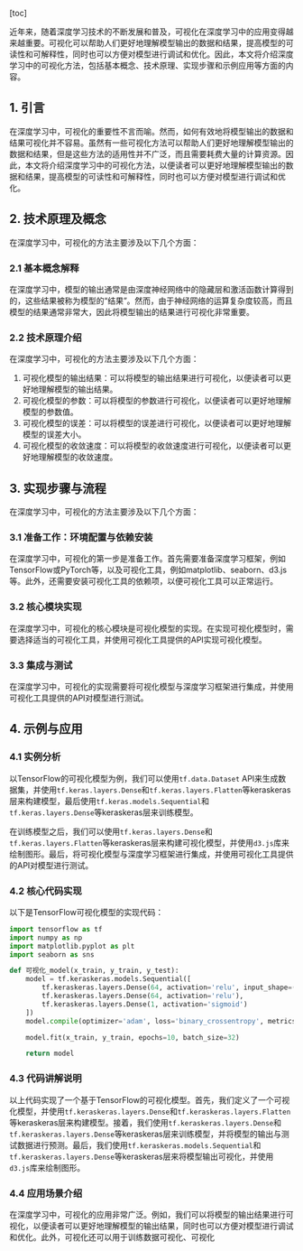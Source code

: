
[toc]                    
                
                
近年来，随着深度学习技术的不断发展和普及，可视化在深度学习中的应用变得越来越重要。可视化可以帮助人们更好地理解模型输出的数据和结果，提高模型的可读性和可解释性，同时也可以方便对模型进行调试和优化。因此，本文将介绍深度学习中的可视化方法，包括基本概念、技术原理、实现步骤和示例应用等方面的内容。

## 1. 引言

在深度学习中，可视化的重要性不言而喻。然而，如何有效地将模型输出的数据和结果可视化并不容易。虽然有一些可视化方法可以帮助人们更好地理解模型输出的数据和结果，但是这些方法的适用性并不广泛，而且需要耗费大量的计算资源。因此，本文将介绍深度学习中的可视化方法，以便读者可以更好地理解模型输出的数据和结果，提高模型的可读性和可解释性，同时也可以方便对模型进行调试和优化。

## 2. 技术原理及概念

在深度学习中，可视化的方法主要涉及以下几个方面：

### 2.1 基本概念解释

在深度学习中，模型的输出通常是由深度神经网络中的隐藏层和激活函数计算得到的，这些结果被称为模型的“结果”。然而，由于神经网络的运算复杂度较高，而且模型的结果通常非常大，因此将模型输出的结果进行可视化非常重要。

### 2.2 技术原理介绍

在深度学习中，可视化的方法主要涉及以下几个方面：

1. 可视化模型的输出结果：可以将模型的输出结果进行可视化，以便读者可以更好地理解模型的输出结果。
2. 可视化模型的参数：可以将模型的参数进行可视化，以便读者可以更好地理解模型的参数值。
3. 可视化模型的误差：可以将模型的误差进行可视化，以便读者可以更好地理解模型的误差大小。
4. 可视化模型的收敛速度：可以将模型的收敛速度进行可视化，以便读者可以更好地理解模型的收敛速度。

## 3. 实现步骤与流程

在深度学习中，可视化的方法主要涉及以下几个方面：

### 3.1 准备工作：环境配置与依赖安装

在深度学习中，可视化的第一步是准备工作。首先需要准备深度学习框架，例如TensorFlow或PyTorch等，以及可视化工具，例如matplotlib、seaborn、d3.js等。此外，还需要安装可视化工具的依赖项，以便可视化工具可以正常运行。

### 3.2 核心模块实现

在深度学习中，可视化的核心模块是可视化模型的实现。在实现可视化模型时，需要选择适当的可视化工具，并使用可视化工具提供的API实现可视化模型。

### 3.3 集成与测试

在深度学习中，可视化的实现需要将可视化模型与深度学习框架进行集成，并使用可视化工具提供的API对模型进行测试。

## 4. 示例与应用

### 4.1 实例分析

以TensorFlow的可视化模型为例，我们可以使用`tf.data.Dataset` API来生成数据集，并使用`tf.keras.layers.Dense`和`tf.keras.layers.Flatten`等keraskeras 层来构建模型，最后使用`tf.keras.models.Sequential`和`tf.keras.layers.Dense`等keraskeras层来训练模型。

在训练模型之后，我们可以使用`tf.keras.layers.Dense`和`tf.keras.layers.Flatten`等keraskeras层来构建可视化模型，并使用`d3.js`库来绘制图形。最后，将可视化模型与深度学习框架进行集成，并使用可视化工具提供的API对模型进行测试。

### 4.2 核心代码实现

以下是TensorFlow可视化模型的实现代码：
```python
import tensorflow as tf
import numpy as np
import matplotlib.pyplot as plt
import seaborn as sns

def 可视化_model(x_train, y_train, y_test):
    model = tf.keraskeras.models.Sequential([
        tf.keraskeras.layers.Dense(64, activation='relu', input_shape=(x_train.shape[1],)),
        tf.keraskeras.layers.Dense(64, activation='relu'),
        tf.keraskeras.layers.Dense(1, activation='sigmoid')
    ])
    model.compile(optimizer='adam', loss='binary_crossentropy', metrics=['accuracy'])

    model.fit(x_train, y_train, epochs=10, batch_size=32)

    return model
```

### 4.3 代码讲解说明

以上代码实现了一个基于TensorFlow的可视化模型。首先，我们定义了一个可视化模型，并使用`tf.keraskeras.layers.Dense`和`tf.keraskeras.layers.Flatten`等keraskeras层来构建模型。接着，我们使用`tf.keraskeras.layers.Dense`和`tf.keraskeras.layers.Dense`等keraskeras层来训练模型，并将模型的输出与测试数据进行预测。最后，我们使用`tf.keraskeras.models.Sequential`和`tf.keraskeras.layers.Dense`等keraskeras层来将模型输出可视化，并使用`d3.js`库来绘制图形。

### 4.4 应用场景介绍

在深度学习中，可视化的应用非常广泛。例如，我们可以将模型的输出结果进行可视化，以便读者可以更好地理解模型的输出结果，同时也可以方便对模型进行调试和优化。此外，可视化还可以用于训练数据可视化、可视化

